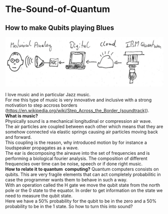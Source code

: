 # The-Sound-of-Quantum
## How to make Qubits playing Blues

<img src="https://github.com/TMuehge/The-Sound-of-Quantum/blob/main/artwork/quantum-sketch1.png?raw=true" alt="Employee data" title="Employee Data title">

I love music and in particular Jazz music.<br/>
For me this type of music is very innovative and inclusive with a strong motivation to step accross borders (https://en.wikipedia.org/wiki/Step_Across_the_Border_(soundtrack)).<br/>
**What is music?** <br/>
Physically sound is a mechanical longitudinal or compression air wave.<br/>
The air particles are coupled between each other which means that they are somehow connected via elastic springs causing air particles moving back and forward. <br/>
This coupling is the reason, why introduced motion by for instance a loudspeaker propagates as a wave.<br/>
The ear is decomposing the airwave into the set of frequencies and is performing a biological fourier analysis.
The composition of different frequencies over time can be noise, speech or if done right music.<br/>
**How to relate it to quantum  computing?**
Quantum computers consists on qubits. This are very fragile elements that can act completely probabilitic in case the programmer wants them to behave in such a way.<br/>
With an operation called the H gate we move the qubit state from the north pole or the 0 state to the equator.
In order to get information on the state we need to measure the qubit state.<br/>
Here we have a 50% probability for the qubit to be in the zero and a 50% probability to be in the 1 state.
So how to turn this into sound?
